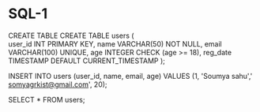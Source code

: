 # SQL-1
CREATE TABLE
CREATE TABLE users (       
  user_id INT PRIMARY KEY,
  name VARCHAR(50) NOT NULL,
  email VARCHAR(100) UNIQUE,
  age INTEGER CHECK (age >= 18),
  reg_date TIMESTAMP DEFAULT CURRENT_TIMESTAMP
);

INSERT INTO users (user_id, name, email, age)
VALUES (1, 'Soumya sahu',' somyagrkist@gmail.com', 20);

SELECT * FROM users;
